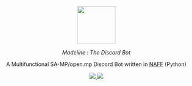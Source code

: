 <p align="center">
  <a aria-label="madeline logo" href="https://www.madeline.my.id">
    <img src="https://github.com/madeline-bot.png" width="100" />
  </a>
</p>

<p align="center">
  <em>Madeline : The Discord Bot</em>
</p>

<p align="center">
  A Multifunctional SA-MP/open.mp Discord Bot written in <a href="https://naff-docs.rtfd.io">NAFF</a> (Python)
</p>

<p align="center">
  <a href="https://www.madeline.my.id/docs">
    <img src="https://img.shields.io/badge/Documentation-00ff00?logoColor=00ff00" />
  </a>
  <a href="https://discord.gg/mxkvjpknTN">
    <img src="https://img.shields.io/discord/876804397991084062?label=Discord&color=5865F2" />
  </a>
</p>
